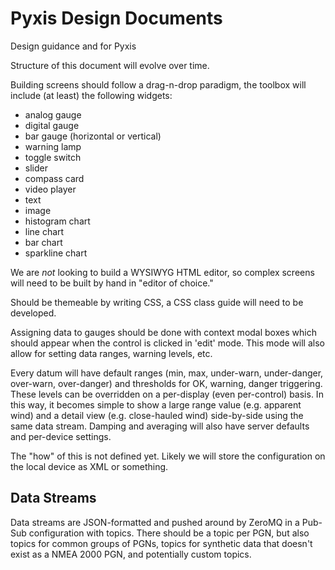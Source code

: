 Pyxis Design Documents
======================

Design guidance and for Pyxis

Structure of this document will evolve over time.

Building screens should follow a drag-n-drop paradigm, the toolbox will include (at least) the following widgets:
 * analog gauge
 * digital gauge
 * bar gauge (horizontal or vertical)
 * warning lamp
 * toggle switch
 * slider
 * compass card
 * video player
 * text
 * image
 * histogram chart
 * line chart
 * bar chart
 * sparkline chart

We are *not* looking to build a WYSIWYG HTML editor, so complex screens will need to be built by hand in "editor of choice."

Should be themeable by writing CSS, a CSS class guide will need to be developed.

Assigning data to gauges should be done with context modal boxes which should appear when the control is clicked in 'edit' mode. This mode will also allow for setting data ranges, warning levels, etc.

Every datum will have default ranges (min, max, under-warn, under-danger, over-warn, over-danger) and thresholds for OK, warning, danger triggering. These levels can be overridden on a per-display (even per-control) basis. In this way, it becomes simple to show a large range value (e.g. apparent wind) and a detail view (e.g. close-hauled wind) side-by-side using the same data stream. Damping and averaging will also have server defaults and per-device settings.

The "how" of this is not defined yet. Likely we will store the configuration on the local device as XML or something.

Data Streams
------------

Data streams are JSON-formatted and pushed around by ZeroMQ in a Pub-Sub configuration with topics. There should be a topic per PGN, but also topics for common groups of PGNs, topics for synthetic data that doesn't exist as a NMEA 2000 PGN, and potentially custom topics.
